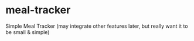 # meal-tracker
Simple Meal Tracker (may integrate other features later, but really want it to be small &amp; simple)
